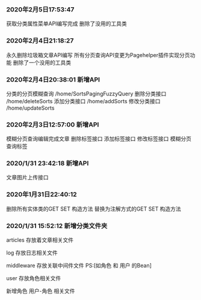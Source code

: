### 2020年2月5日17:53:47
获取分类属性菜单API编写完成 删除了没用的工具类

### 2020年2月4日21:18:27
永久删除垃圾箱文章API编写 
所有分页查询API变更为Pagehelper插件实现分页功能
删除了一个没用的工具类

### 2020年2月4日20:38:01 新增API
分类的分页模糊查询 /home/SortsPagingFuzzyQuery
删除分类接口 /home/deleteSorts
添加分类接口 /home/addSorts
修改分类接口 /home/updateSorts

### 2020年2月3日12:57:00 新增API
模糊分页查询编辑完成文章
删除标签接口
添加标签接口
修改标签接口
模糊分页查询标签

### 2020/1/31 23:42:18 新增API 
文章图片上传接口

### 2020年1月31日22:40:12
删除所有实体类的GET SET 构造方法 替换为注解方式的GET SET 构造方法

### 2020/1/31 15:52:12 新增分类文件夹
articles 存放着文章相关文件

log 存放日志相关文件

middleware 存放关联中间件文件    PS:[如角色 和 用户 的Bean]

user 存放角色相关文件

新增角色 用户-角色 相关文件

